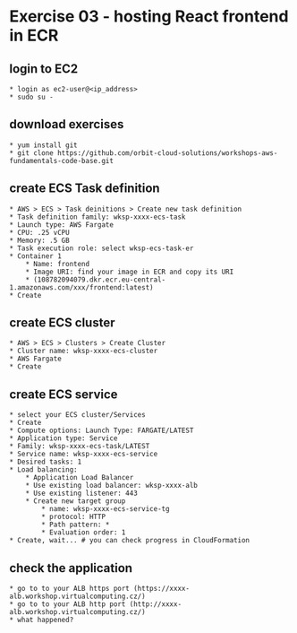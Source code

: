 # Exercise 03 - hosting React frontend in ECR

## login to EC2
    * login as ec2-user@<ip_address>
    * sudo su -

## download exercises
    * yum install git
    * git clone https://github.com/orbit-cloud-solutions/workshops-aws-fundamentals-code-base.git

## create ECS Task definition
    * AWS > ECS > Task deinitions > Create new task definition
    * Task definition family: wksp-xxxx-ecs-task
    * Launch type: AWS Fargate
    * CPU: .25 vCPU
    * Memory: .5 GB
    * Task execution role: select wksp-ecs-task-er
    * Container 1
        * Name: frontend
        * Image URI: find your image in ECR and copy its URI
        * (108782094079.dkr.ecr.eu-central-1.amazonaws.com/xxx/frontend:latest)
    * Create

## create ECS cluster
    * AWS > ECS > Clusters > Create Cluster
    * Cluster name: wksp-xxxx-ecs-cluster
    * AWS Fargate
    * Create

## create ECS service
    * select your ECS cluster/Services
    * Create
    * Compute options: Launch Type: FARGATE/LATEST
    * Application type: Service
    * Family: wksp-xxxx-ecs-task/LATEST
    * Service name: wksp-xxxx-ecs-service
    * Desired tasks: 1
    * Load balancing:
        * Application Load Balancer
        * Use existing load balancer: wksp-xxxx-alb
        * Use existing listener: 443
        * Create new target group
            * name: wksp-xxxx-ecs-service-tg
            * protocol: HTTP
            * Path pattern: *
            * Evaluation order: 1
    * Create, wait... # you can check progress in CloudFormation

## check the application
    * go to to your ALB https port (https://xxxx-alb.workshop.virtualcomputing.cz/)
    * go to to your ALB http port (http://xxxx-alb.workshop.virtualcomputing.cz/)
    * what happened?
